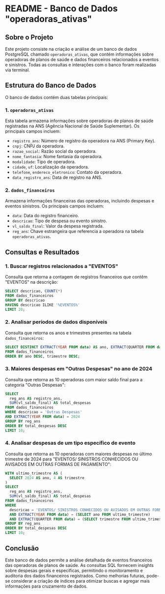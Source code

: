 # README - Banco de Dados "operadoras_ativas"

## Sobre o Projeto
Este projeto consiste na criação e análise de um banco de dados PostgreSQL chamado `operadoras_ativas`, que contém informações sobre operadoras de planos de saúde e dados financeiros relacionados a eventos e sinistros. Todas as consultas e interações com o banco foram realizadas via terminal.

## Estrutura do Banco de Dados
O banco de dados contém duas tabelas principais:

### 1. `operadoras_ativas`
Esta tabela armazena informações sobre operadoras de planos de saúde registradas na ANS (Agência Nacional de Saúde Suplementar). Os principais campos incluem:
- `registro_ans`: Número de registro da operadora na ANS (Primary Key).
- `cnpj`: CNPJ da operadora.
- `razao_social`: Razão social da operadora.
- `nome_fantasia`: Nome fantasia da operadora.
- `modalidade`: Tipo de operadora.
- `cidade`, `uf`: Localização da operadora.
- `telefone`, `endereco_eletronico`: Contato da operadora.
- `data_registro_ans`: Data de registro na ANS.

### 2. `dados_financeiros`
Armazena informações financeiras das operadoras, incluindo despesas e eventos sinistros. Os principais campos incluem:
- `data`: Data do registro financeiro.
- `descricao`: Tipo de despesa ou evento sinistro.
- `vl_saldo_final`: Valor da despesa registrada.
- `reg_ans`: Chave estrangeira que referencia a operadora na tabela `operadoras_ativas`.

## Consultas e Resultados

### 1. Buscar registros relacionados a "EVENTOS"
Consulta que retorna a contagem de registros financeiros que contêm "EVENTOS" na descrição:
```sql
SELECT descricao, COUNT(*)
FROM dados_financeiros
GROUP BY descricao
HAVING descricao ILIKE '%EVENTOS%'
LIMIT 20;
```

### 2. Analisar períodos de dados disponíveis
Consulta que retorna os anos e trimestres presentes na tabela `dados_financeiros`:
```sql
SELECT DISTINCT EXTRACT(YEAR FROM data) AS ano, EXTRACT(QUARTER FROM data) AS trimestre
FROM dados_financeiros
ORDER BY ano DESC, trimestre DESC;
```

### 3. Maiores despesas em "Outras Despesas" no ano de 2024
Consulta que retorna as 10 operadoras com maior saldo final para a categoria "Outras Despesas":
```sql
SELECT
  reg_ans AS registro_ans,
  SUM(vl_saldo_final) AS total_despesas
FROM dados_financeiros
WHERE descricao = 'Outras Despesas'
AND EXTRACT(YEAR FROM data) = 2024
GROUP BY reg_ans
ORDER BY total_despesas DESC
LIMIT 10;
```

### 4. Analisar despesas de um tipo específico de evento
Consulta que retorna as 10 operadoras com maiores despesas no último trimestre de 2024 para "EVENTOS/ SINISTROS CONHECIDOS OU AVISADOS EM OUTRAS FORMAS DE PAGAMENTO":
```sql
WITH ultimo_trimestre AS (
  SELECT 2024 AS ano, 4 AS trimestre
)
SELECT
  reg_ans AS registro_ans,
  SUM(vl_saldo_final) AS total_despesas
FROM dados_financeiros
WHERE
  descricao = 'EVENTOS/ SINISTROS CONHECIDOS OU AVISADOS EM OUTRAS FORMAS DE PAGAMENTO'
  AND EXTRACT(YEAR FROM data) = (SELECT ano FROM ultimo_trimestre)
  AND EXTRACT(QUARTER FROM data) = (SELECT trimestre FROM ultimo_trimestre)
GROUP BY reg_ans
ORDER BY total_despesas DESC
LIMIT 10;
```

## Conclusão
Este banco de dados permite a análise detalhada de eventos financeiros das operadoras de planos de saúde. As consultas SQL fornecem insights sobre despesas gerais e específicas, permitindo o monitoramento e auditoria dos dados financeiros registrados. Como melhorias futuras, pode-se considerar a criação de índices para otimizar buscas e agregar mais informações para cruzamento de dados.

